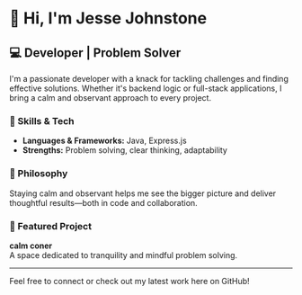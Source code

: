 # 👋 Hi, I'm Jesse Johnstone

## 💻 Developer | Problem Solver

I'm a passionate developer with a knack for tackling challenges and finding effective solutions. Whether it's backend logic or full-stack applications, I bring a calm and observant approach to every project.

### 🚀 Skills & Tech
- **Languages & Frameworks:** Java, Express.js
- **Strengths:** Problem solving, clear thinking, adaptability

### 🌿 Philosophy
Staying calm and observant helps me see the bigger picture and deliver thoughtful results—both in code and collaboration.

### 🧩 Featured Project
**calm coner**  
A space dedicated to tranquility and mindful problem solving.

---

Feel free to connect or check out my latest work here on GitHub!

